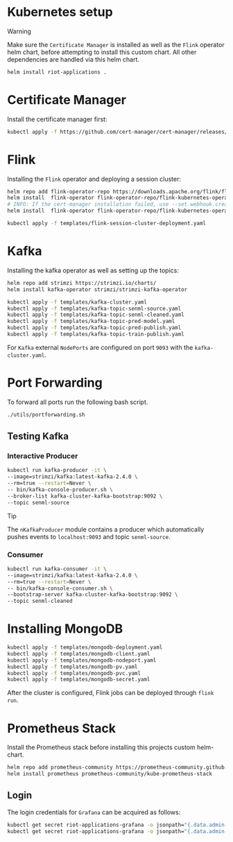 # Kubernetes setup

>[!WARNING]
> Make sure the `Certificate Manager` is installed as well as the `Flink` operator helm chart, before attempting to install this custom chart.
> All other dependencies are handled via this helm chart.
```bash
helm install riot-applications .
```

# Certificate Manager

Install the certificate manager first:

```bash
kubectl apply -f https://github.com/cert-manager/cert-manager/releases/download/v1.15.0/cert-manager.yaml
```

# Flink

Installing the `Flink` operator and deploying a session cluster:
```bash
helm repo add flink-operator-repo https://downloads.apache.org/flink/flink-kubernetes-operator-1.8.0/
helm install  flink-operator flink-operator-repo/flink-kubernetes-operator
# INFO: If the cert-manager installation failed, use --set webhook.create=false
helm install  flink-operator flink-operator-repo/flink-kubernetes-operator --set webhook.create=false
```

```bash
kubectl apply -f templates/flink-session-cluster-deployment.yaml
```
# Kafka
Installing the kafka operator as well as setting up the topics:
```bash
helm repo add strimzi https://strimzi.io/charts/
helm install kafka-operator strimzi/strimzi-kafka-operator

kubectl apply -f templates/kafka-cluster.yaml
kubectl apply -f templates/kafka-topic-senml-source.yaml 
kubectl apply -f templates/kafka-topic-senml-cleaned.yaml  
kubectl apply -f templates/kafka-topic-pred-model.yaml
kubectl apply -f templates/kafka-topic-pred-publish.yaml
kubectl apply -f templates/kafka-topic-train-publish.yaml
```

For `Kafka` external `NodePorts` are configured on port `9093` with the `kafka-cluster.yaml`.

# Port Forwarding
To forward all ports run the following bash script.

```bash
./utils/portforwarding.sh
```

## Testing Kafka

### Interactive Producer

```bash
kubectl run kafka-producer -it \
--image=strimzi/kafka:latest-kafka-2.4.0 \
--rm=true --restart=Never \
-- bin/kafka-console-producer.sh \
--broker-list kafka-cluster-kafka-bootstrap:9092 \
--topic senml-source
```

> [!TIP]
> The `nKafkaProducer` module contains a producer which automatically pushes events to `localhost:9093`
> and topic `senml-source`.

### Consumer
```bash
kubectl run kafka-consumer -it \
--image=strimzi/kafka:latest-kafka-2.4.0 \
--rm=true --restart=Never \
-- bin/kafka-console-consumer.sh \
--bootstrap-server kafka-cluster-kafka-bootstrap:9092 \
--topic senml-cleaned
```

# Installing MongoDB

```bash
kubectl apply -f templates/mongodb-deployment.yaml
kubectl apply -f templates/mongodb-client.yaml
kubectl apply -f templates/mongodb-nodeport.yaml
kubectl apply -f templates/mongodb-pv.yaml
kubectl apply -f templates/mongodb-pvc.yaml
kubectl apply -f templates/mongodb-secret.yaml
```
After the cluster is configured, Flink jobs can be deployed through `flink run`.

# Prometheus Stack
Install the Prometheus stack before installing this projects custom helm-chart.

```bash
helm repo add prometheus-community https://prometheus-community.github.io/helm-charts
helm install prometheus prometheus-community/kube-prometheus-stack
```

## Login
The login credentials for `Grafana` can be acquired as follows:

```bash
kubectl get secret riot-applications-grafana -o jsonpath="{.data.admin-user}" | base64 --decode ; echo
kubectl get secret riot-applications-grafana -o jsonpath="{.data.admin-password}" | base64 --decode ; echo
```
